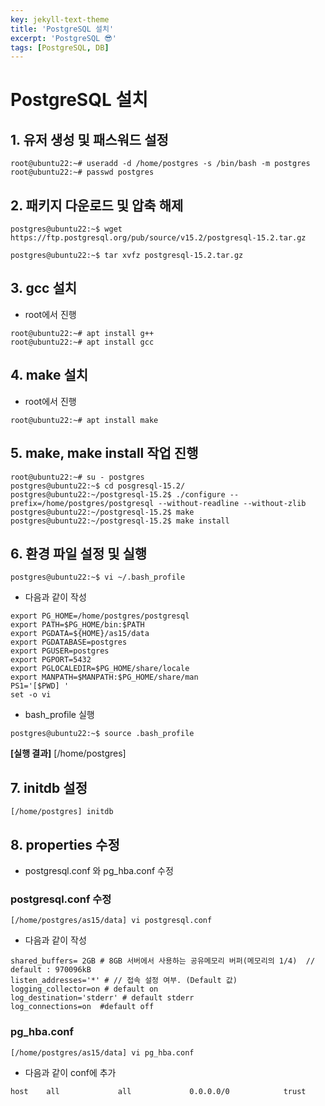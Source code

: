 ```yaml
---
key: jekyll-text-theme
title: 'PostgreSQL 설치'
excerpt: 'PostgreSQL 😎'
tags: [PostgreSQL, DB]
---
```


# PostgreSQL 설치

## 1. 유저 생성 및 패스워드 설정

```
root@ubuntu22:~# useradd -d /home/postgres -s /bin/bash -m postgres
root@ubuntu22:~# passwd postgres
```

## 2. 패키지 다운로드 및 압축 해제

```
postgres@ubuntu22:~$ wget https://ftp.postgresql.org/pub/source/v15.2/postgresql-15.2.tar.gz

postgres@ubuntu22:~$ tar xvfz postgresql-15.2.tar.gz
```

## 3. gcc 설치

* root에서 진행

```
root@ubuntu22:~# apt install g++
root@ubuntu22:~# apt install gcc
```

## 4. make 설치

* root에서 진행

```
root@ubuntu22:~# apt install make
```

## 5. make, make install 작업 진행

```
root@ubuntu22:~# su - postgres  
postgres@ubuntu22:~$ cd posgresql-15.2/  
postgres@ubuntu22:~/postgresql-15.2$ ./configure --prefix=/home/postgres/postgresql --without-readline --without-zlib  
postgres@ubuntu22:~/postgresql-15.2$ make  
postgres@ubuntu22:~/postgresql-15.2$ make install  
```

## 6. 환경 파일 설정 및 실행

```
postgres@ubuntu22:~$ vi ~/.bash_profile
```

* 다음과 같이 작성

```
export PG_HOME=/home/postgres/postgresql
export PATH=$PG_HOME/bin:$PATH
export PGDATA=${HOME}/as15/data
export PGDATABASE=postgres
export PGUSER=postgres
export PGPORT=5432
export PGLOCALEDIR=$PG_HOME/share/locale
export MANPATH=$MANPATH:$PG_HOME/share/man
PS1='[$PWD] '
set -o vi
```

* bash_profile 실행

```
postgres@ubuntu22:~$ source .bash_profile
```

**[실행 결과]**
[/home/postgres] 

## 7. initdb 설정

```
[/home/postgres] initdb
```

## 8. properties 수정
* postgresql.conf 와 pg_hba.conf 수정

### postgresql.conf 수정

```
[/home/postgres/as15/data] vi postgresql.conf
```

* 다음과 같이 작성

```
shared_buffers= 2GB # 8GB 서버에서 사용하는 공유메모리 버퍼(메모리의 1/4)  // default : 970096kB  
listen_addresses='*' # // 접속 설정 여부. (Default 값)  
logging_collector=on # default on  
log_destination='stderr' # default stderr  
log_connections=on  #default off  
```

### pg_hba.conf

```
[/home/postgres/as15/data] vi pg_hba.conf
```

* 다음과 같이 conf에 추가

```
host    all             all             0.0.0.0/0            trust
```

